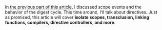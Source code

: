 In [the previous part of this article][1], I discussed scope events and the behavior of the digest cycle. This time around, I'll talk about directives. Just as promised, this article will cover **isolate scopes, transclusion, linking functions, compilers, directive controllers, and more**.

[1]: /2014/02/14/angle-brackets-rifle-scopes
